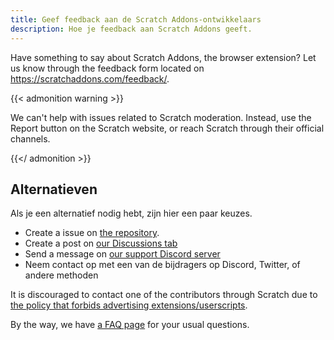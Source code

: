 ```yaml
---
title: Geef feedback aan de Scratch Addons-ontwikkelaars 
description: Hoe je feedback aan Scratch Addons geeft. 
---
```


Have something to say about Scratch Addons, the browser extension? Let us know through the feedback form located on https://scratchaddons.com/feedback/.

{{< admonition warning >}}

We can't help with issues related to Scratch moderation. Instead, use the Report button on the Scratch website, or reach Scratch through their official channels.

{{</ admonition >}}

## Alternatieven

Als je een alternatief nodig hebt, zijn hier een paar keuzes.

- Create a issue on [the repository](https://github.com/ScratchAddons/ScratchAddons/issues).
- Create a post on [our Discussions tab](https://github.com/ScratchAddons/ScratchAddons/discussions)
- Send a message on [our support Discord server](https://discord.gg/R5NBqwMjNc)
- Neem contact op met een van de bijdragers op Discord, Twitter, of andere methoden

It is discouraged to contact one of the contributors through Scratch due to [the policy that forbids advertising extensions/userscripts](https://scratch.mit.edu/discuss/post/2907564/).

By the way, we have [a FAQ page](https://scratchaddons.com/docs/faq/) for your usual questions.